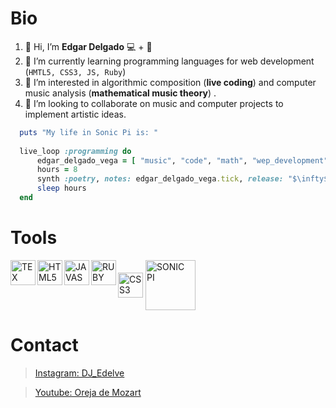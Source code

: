 # Bio

1. 👋 Hi, I’m **Edgar Delgado**  :computer: + :musical_score:
2.  🌱 I’m currently learning programming languages for web development (`HMTL5, CSS3, JS, Ruby`)
3. 👀 I’m interested in algorithmic composition (**live coding**) and computer music analysis (**mathematical music theory**) .
4. 💞️ I’m looking to collaborate on music and computer projects to implement artistic ideas.

```ruby   
  puts "My life in Sonic Pi is: "
  
  live_loop :programming do
      edgar_delgado_vega = [ "music", "code", "math", "wep_development" ] 
      hours = 8
      synth :poetry, notes: edgar_delgado_vega.tick, release: "$\infty$"
      sleep hours
  end
```

# Tools

<img align="left" alt= "TEX" src="https://user-images.githubusercontent.com/106992045/172280108-f3685a93-fed7-491b-b5ae-888c0106a16d.png" width="40px"/>
<img align="left" alt= "HTML5" src="https://user-images.githubusercontent.com/106992045/172278188-50101b21-3238-4b4b-9376-9091fbefc745.png" width="40px"/>
<img align="center" alt= "CSS3" src="https://user-images.githubusercontent.com/106992045/172277504-e9bdfedb-3d16-47c1-a6f3-7a5ab853ecb1.png" width="40px"/>
<img align="left" alt= "JAVASCRIPT" src="https://user-images.githubusercontent.com/106992045/172277255-67ce8b8c-dc6a-4d4c-a785-71c78cf17efe.png" width="40px"/>
<img align="left" alt= "RUBY" src="https://user-images.githubusercontent.com/106992045/172278377-c399d7ee-4122-4183-9552-c00a9a6828f3.png" width="40px"/>
<img align="center" alt= "SONIC PI" src="https://user-images.githubusercontent.com/106992045/172281825-cb1d46f7-fe7a-414a-bed0-508144e1fd66.png" width="80px"/>

# Contact 

> [Instagram: DJ_Edelve](https://www.instagram.com/edelve91/)


> [Youtube: Oreja de Mozart](https://www.youtube.com/channel/UCbDhv3b5adnqB344tG1OPLQ/featured)
